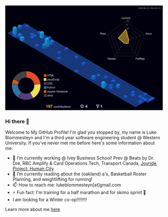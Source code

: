![3D Profile](profile-3d-contrib/profile-night-view.svg)
### Hi there 👋

Welcome to My GitHub Profile! I'm glad you stopped by, my name is Luke Blommesteyn and I'm a third year software engineering student @ Western University. If you've never met me before here's some information about me:

- 🔭 I’m currently working @ Ivey Business School! Prev @ Beats by Dr. Dre, RBC Amplify & Card Operations Tech, Transport Canada, [Joyride](https://joyride.city/), [Project: Human City](https://projecthumancity.com/)
- 🌱 I’m currently reading about the (oakland) a's, Basketball Roster Planning, and weightlifting for running!
- 📫 How to reach me: lukeblommesteyn[at]gmail.com
- ⚡ Fun fact: I'm training for a half marathon and for skimo sprint 👀
- I am looking for a Winter co-op!!!!!!!!

Learn more about me [here](https://lblommesteyn.vercel.app)


